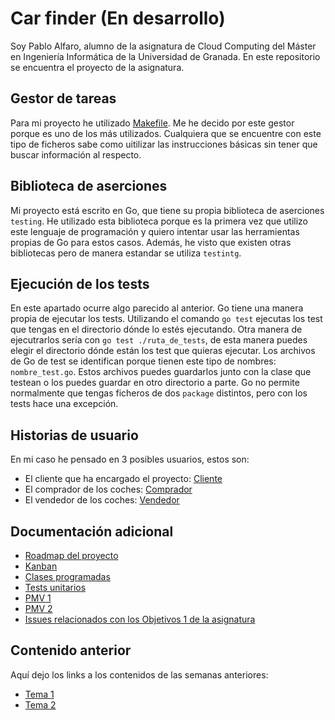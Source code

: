 # Car finder (En desarrollo)
Soy Pablo Alfaro, alumno de la asignatura de Cloud Computing del Máster en Ingeniería Informática de la Universidad de Granada. En este repositorio se encuentra el proyecto de la asignatura.


## Gestor de tareas

Para mi proyecto he utilizado [Makefile](https://github.com/pabloalfaro/Car-finder/blob/main/Makefile). Me he decido por este gestor porque es uno de los más utilizados. Cualquiera que se encuentre con este tipo de ficheros sabe como uitilizar las instrucciones básicas sin tener que buscar información al respecto.

## Biblioteca de aserciones

Mi proyecto está escrito en Go, que tiene su propia biblioteca de aserciones `testing`. He utilizado esta biblioteca porque es la primera vez que utilizo este lenguaje de programación y quiero intentar usar las herramientas propias de Go para estos casos. Además, he visto que existen otras bibliotecas pero de manera estandar se utiliza `testintg`.

## Ejecución de los tests

En este apartado ocurre algo parecido al anterior. Go tiene una manera propia de ejecutar los tests. Utilizando el comando `go test` ejecutas los test que tengas en el directorio dónde lo estés ejecutando. Otra manera de ejecutrarlos sería con `go test ./ruta_de_tests`, de esta manera puedes elegir el directorio dónde están los test que quieras ejecutar. Los archivos de Go de test se identifican porque tienen este tipo de nombres: `nombre_test.go`. Estos archivos puedes guardarlos junto con la clase que testean o los puedes guardar en otro directorio a parte. Go no permite normalmente que tengas ficheros de dos `package` distintos, pero con los tests hace una excepción.

## Historias de usuario

En mi caso he pensado en 3 posibles usuarios, estos son:

- El cliente que ha encargado el proyecto: [Cliente](https://github.com/pabloalfaro/Car-finder/issues?q=is%3Aissue+is%3Aopen+label%3Acliente)
- El comprador de los coches: [Comprador](https://github.com/pabloalfaro/Car-finder/issues?q=is%3Aissue+is%3Aopen+label%3Acomprador)
- El vendedor de los coches: [Vendedor](https://github.com/pabloalfaro/Car-finder/issues?q=is%3Aissue+is%3Aopen+label%3Avendedor)



## Documentación adicional
- [Roadmap del proyecto](https://github.com/pabloalfaro/Car-finder/blob/main/roadmap.md)
- [Kanban](https://github.com/pabloalfaro/Car-finder/projects/1)
- [Clases programadas](https://github.com/pabloalfaro/Car-finder/tree/main/src)
- [Tests unitarios](https://github.com/pabloalfaro/Car-finder/tree/main/test)
- [PMV 1](https://github.com/pabloalfaro/Car-finder/milestone/3)
- [PMV 2](https://github.com/pabloalfaro/Car-finder/milestone/4)
- [Issues relacionados con los Objetivos 1 de la asignatura](https://github.com/pabloalfaro/Car-finder/milestone/2)


## Contenido anterior
Aquí dejo los links a los contenidos de las semanas anteriores:

- [Tema 1](https://github.com/pabloalfaro/Car-finder/blob/main/Semanas%20anteriores/tema1.md)
- [Tema 2](https://github.com/pabloalfaro/Car-finder/blob/main/Semanas%20anteriores/tema2.md)
